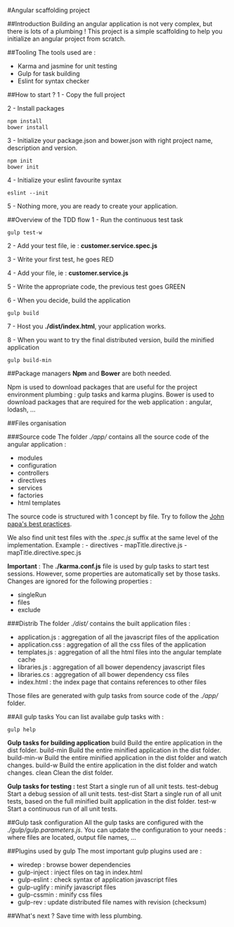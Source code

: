 #Angular scaffolding project

##Introduction
Building an angular application is not very complex, but there is lots of a plumbing !
This project is a simple scaffolding to help you initialize an angular project from scratch.

##Tooling
The tools used are :
- Karma and jasmine for unit testing
- Gulp for task building
- Eslint for syntax checker

##How to start ?
1 - Copy the full project

2 - Install packages

    npm install
    bower install
    
3 - Initialize your package.json and bower.json with right project name, description and version.

    npm init
    bower init
    
4 - Initialize your eslint favourite syntax

    eslint --init
    
5 - Nothing more, you are ready to create your application.

##Overview of the TDD flow
1 - Run the continuous test task
    
    gulp test-w
    
2 - Add your test file, ie : **customer.service.spec.js**

3 - Write your first test, he goes RED

4 - Add your file, ie : **customer.service.js**

5 - Write the appropriate code, the previous test goes GREEN

6 - When you decide, build the application

    gulp build
    
7 - Host you **./dist/index.html**, your application works.

8 - When you want to try the final distributed version, build the minified application

    gulp build-min

##Package managers
**Npm** and **Bower** are both needed.

Npm is used to download packages that are useful for the project environment plumbing : gulp tasks and karma plugins.
Bower is used to download packages that are required for the web application : angular, lodash, ...

##Files organisation

###Source code
The folder *./app/* contains all the source code of the angular application : 
* modules
* configuration
* controllers
* directives
* services
* factories
* html templates

The source code is structured with 1 concept by file. 
Try to follow the [John papa's best practices](https://github.com/johnpapa/angular-styleguide).

We also find unit test files with the *.spec.js* suffix at the same level of the implementation.
Example :
    - directives
        - mapTitle.directive.js
        - mapTitle.directive.spec.js
        
**Important** : The **./karma.conf.js** file is used by gulp tasks to start test sessions. However, some properties 
are automatically set by those tasks. Changes are ignored for the following properties :
* singleRun
* files
* exclude

###Distrib
The folder *./dist/* contains the built application files : 
* application.js    : aggregation of all the javascript files of the application
* application.css   : aggregation of all the css files of the application
* templates.js      : aggregation of all the html files into the angular template cache
* libraries.js      : aggregation of all bower dependency javascript files
* libraries.cs      : aggregation of all bower dependency css files
* index.html        : the index page that contains references to other files

Those files are generated with gulp tasks from source code of the *./app/* folder.

##All gulp tasks
You can list availabe gulp tasks with :

    gulp help

**Gulp tasks for building application**
  build        Build the entire application in the dist folder.
  build-min    Build the entire minified application in the dist folder.
  build-min-w  Build the entire minified application in the dist folder and watch changes.
  build-w      Build the entire application in the dist folder and watch changes.
  clean        Clean the dist folder.

**Gulp tasks for testing :**
  test         Start a single run of all unit tests.
  test-debug   Start a debug session of all unit tests.
  test-dist    Start a single run of all unit tests, based on the full minified built application in the dist folder.
  test-w       Start a continuous run of all unit tests.

##Gulp task configuration
All the gulp tasks are configured with the *./gulp/gulp.parameters.js*. You can update the configuration to your needs :
where files are located, output file names, ...

##Plugins used by gulp
The most important gulp plugins used are :
* wiredep       : browse bower dependencies
* gulp-inject   : inject files on tag in index.html
* gulp-eslint   : check syntax of application javascript files
* gulp-uglify   : minify javascript files
* gulp-cssmin   : minify css files
* gulp-rev      : update distributed file names with revision (checksum)

##What's next ?
Save time with less plumbing.


